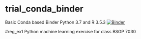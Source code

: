 # trial_conda_binder
Basic Conda based Binder
Python 3.7 and R 3.5.3
[![Binder](https://mybinder.org/badge_logo.svg)](https://mybinder.org/v2/gh/Motilal-Uttarkabat/conda_binder/HEAD)


#reg_ex1
Python machine learning exercise for class BSGP 7030
